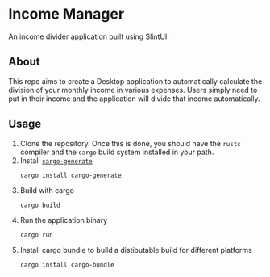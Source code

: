 # Income Manager

An income divider application built using SlintUI.

## About

This repo aims to create a Desktop application to automatically calculate the division of your monthly income in various expenses.
Users simply need to put in their income and the application will divide that income automatically.

## Usage

1. Clone the repository.
   Once this is done, you should have the ```rustc``` compiler and the ```cargo``` build system installed in your path.
2. Install [`cargo-generate`](https://github.com/cargo-generate/cargo-generate)
    ```
    cargo install cargo-generate
    ```
3. Build with cargo
    ```
    cargo build
    ```
4. Run the application binary
     ```
     cargo run
     ```
5. Install cargo bundle to build a distibutable build for different platforms
   ```
   cargo install cargo-bundle
   ```
